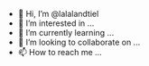 - 👋 Hi, I’m @lalalandtiel
- 👀 I’m interested in ...
- 🌱 I’m currently learning ...
- 💞️ I’m looking to collaborate on ...
- 📫 How to reach me ...

<!---
lalalandtiel/lalalandtiel is a ✨ special ✨ repository because its `README.md` (this file) appears on your GitHub profile.
You can click the Preview link to take a look at your changes.
--->
